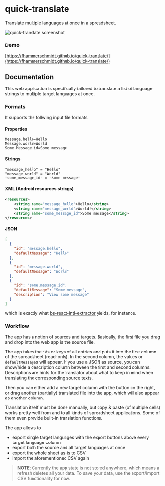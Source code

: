 # quick-translate

Translate multiple languages at once in a spreadsheet.

![quick-translate screenshot](https://user-images.githubusercontent.com/18074327/111455239-d4d93600-8715-11eb-8c87-575da0f3cdcb.png)

### Demo

[https://fhammerschmidt.github.io/quick-translate/](https://fhammerschmidt.github.io/quick-translate/)

## Documentation

This web application is specifically tailored to translate a list of language strings to multiple target languages at once.

### Formats

It supports the follwing input file formats

#### Properties

```
Message.hello=Hello
Message.world=World
Some.Message.id=Some message
```

#### Strings

```
"message_hello" = "Hello"
"message_world" = "World"
"some_message_id" = "Some message"
```

#### XML (Android resources strings)

```xml
<resources>
    <string name="message_hello">Hello</string>
    <string name="message_world">World!</string>
    <string name="some_message_id">Some message</string>
</resources>
```

#### JSON

```json
[
  {
    "id": "message.hello",
    "defaultMessage": "Hello"
  },
  {
    "id": "message.world",
    "defaultMessage": "World"
  },
  {
    "id": "some.message.id",
    "defaultMessage": "Some message",
    "description": "View some message"
  }
]
```

which is exactly what [bs-react-intl-extractor](https://github.com/cknitt/bs-react-intl-extractor) yields, for instance.

### Workflow

The app has a notion of sources and targets. Basically, the first file you drag and drop into the web app is the source file.

The app takes the `id`s or keys of all entries and puts it into the first column of the spreadsheet (read-only).
In the second column, the values or `defaultMessage`s will appear. If you use a JSON as source, you can show/hide a description column between the first and second columns. Descriptions are hints for the translator about what to keep in mind when translating the corresponding source texts.

Then you can either add a new target column with the button on the right, or drag another (partially) translated file into the app,
which will also appear as another column.

Translation itself must be done manually, but copy & paste (of multiple cells) works pretty well from and to all kinds of spreadsheet applications.
Some of them even provide built-in translation functions.

The app allows to

- export single target languages with the export buttons above every target language column
- export both the source and all target languages at once
- export the whole sheet as-is to CSV
- import the aforementioned CSV again

> **NOTE**: Currently the app state is not stored anywhere, which means a refresh deletes all your data.
> To save your data, use the export/import CSV functionality for now.

